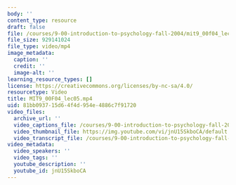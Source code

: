```yaml
---
body: ''
content_type: resource
draft: false
file: /courses/9-00-introduction-to-psychology-fall-2004/mit9_00f04_lec05_360p_16_9.mp4
file_size: 929141024
file_type: video/mp4
image_metadata:
  caption: ''
  credit: ''
  image-alt: ''
learning_resource_types: []
license: https://creativecommons.org/licenses/by-nc-sa/4.0/
resourcetype: Video
title: MIT9_00F04_lec05.mp4
uid: 81bb0937-15d6-4f4d-954e-4886c7f91720
video_files:
  archive_url: ''
  video_captions_file: /courses/9-00-introduction-to-psychology-fall-2004/1c-uhXDjIZ5C57DdB_QximQj3Ln4RbJoC_transcript.webvtt
  video_thumbnail_file: https://img.youtube.com/vi/jnU15SkboCA/default.jpg
  video_transcript_file: /courses/9-00-introduction-to-psychology-fall-2004/1c-uhXDjIZ5C57DdB_QximQj3Ln4RbJoC_transcript.pdf
video_metadata:
  video_speakers: ''
  video_tags: ''
  youtube_description: ''
  youtube_id: jnU15SkboCA
---
```

